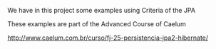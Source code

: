 We have in this project some examples using Criteria of the JPA

These examples are part of the Advanced Course of Caelum

http://www.caelum.com.br/curso/fj-25-persistencia-jpa2-hibernate/
